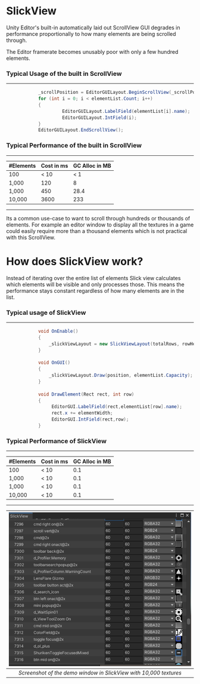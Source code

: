 # SlickView

Unity Editor's built-in automatically laid out ScrollView GUI degrades in performance proportionally to how many elements are being scrolled through. 

The Editor framerate becomes unusably poor with only a few hundred elements.


### Typical Usage of the built in ScrollView
---
```csharp
            _scrollPosition = EditorGUILayout.BeginScrollView(_scrollPosition);
            for (int i = 0; i < elementList.Count; i++)
            {
                     EditorGUILayout.LabelField(elementList[i].name);
                     EditorGUILayout.IntField(i);
            }
            EditorGUILayout.EndScrollView();
```

### Typical Performance of the built in ScrollView
---
| #Elements      | Cost in ms | GC Alloc in MB |
| -------------- | ---------- |----------------|
| 100            | < 10       | < 1            |
| 1,000          | 120        | 8              |
| 1,000          | 450        | 28.4           |
| 10,000         | 3600       | 233            |
---
Its a common use-case to want to scroll through hundreds or thousands of elements. For example an editor window to display all the textures in a game could easily require more than a thousand elements which is not practical with this ScrollView.

# How does SlickView work?

Instead of iterating over the entire list of elements Slick view calculates which elements will be visible and only processes those. This means the performance stays constant regardless of how many elements are in the list.

### Typical usage of SlickView
---
```csharp
            void OnEnable()
            {
                _slickViewLayout = new SlickViewLayout(totalRows, rowHeight, DrawElement);
            }

            void OnGUI()
            {
                _slickViewLayout.Draw(position, elementList.Capacity);
            }
            
            void DrawElement(Rect rect, int row)
            {
                 EditorGUI.LabelField(rect,elementList[row].name);
                 rect.x += elementWidth;
                 EditorGUI.IntField(rect,row);
            }
```
### Typical Performance of SlickView
---
| #Elements      | Cost in ms | GC Alloc in MB |
| -------------- | ---------- |----------------|
| 100            | < 10       | 0.1            |
| 1,000          | < 10       | 0.1            |
| 1,000          | < 10       | 0.1            |
| 10,000         | < 10       | 0.1            |

---


| ![Screenshot](ScreenshotImage.png) | 
|:--:| 
| *Screenshot of the demo window in SlickView with 10,000 textures* |

